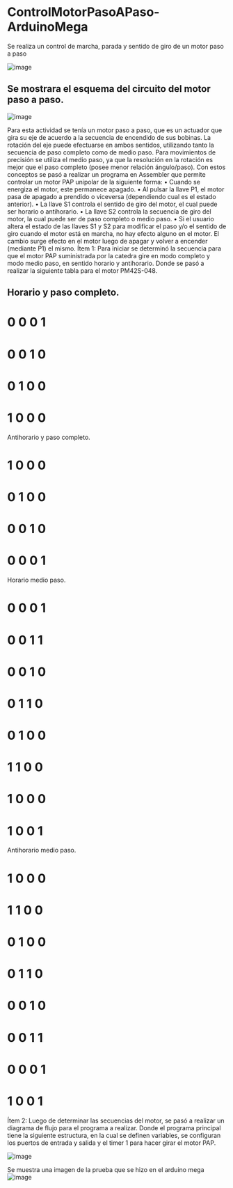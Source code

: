 # ControlMotorPasoAPaso-ArduinoMega
Se realiza un control de marcha, parada y sentido de giro de un motor paso a paso

![image](https://user-images.githubusercontent.com/64299278/81080480-221a3380-8ec7-11ea-80be-cf7eeaa88ded.png)
## Se mostrara el esquema del circuito del motor paso a paso.

![image](https://user-images.githubusercontent.com/64299278/81080570-40802f00-8ec7-11ea-82df-1ec512c9cb29.png)

Para esta actividad se tenía un motor paso a paso, que es un actuador que gira su eje de acuerdo a la secuencia de encendido de sus bobinas. La rotación del eje puede efectuarse en ambos sentidos, utilizando tanto la secuencia de paso completo como de medio paso. Para movimientos de precisión se utiliza el medio paso, ya que la resolución en la rotación es mejor que el paso completo (posee menor relación ángulo/paso). 
Con estos conceptos se pasó a realizar un programa en Assembler que permite controlar un motor PAP unipolar de la siguiente forma:
•	Cuando se energiza el motor, este permanece apagado.
•	Al pulsar la llave P1, el motor pasa de apagado a prendido o viceversa (dependiendo cual es el estado anterior).
•	La llave S1 controla el sentido de giro del motor, el cual puede ser horario o antihorario.
•	La llave S2 controla la secuencia de giro del motor, la cual puede ser de paso completo o medio paso.
•	Si el usuario altera el estado de las llaves S1 y S2 para modificar el paso y/o el sentido de giro cuando el motor está en marcha, no hay efecto alguno en el motor. El cambio surge efecto en el motor luego de apagar y volver a encender (mediante P1) el mismo.
Ítem 1:
Para iniciar se determinó la secuencia para que el motor PAP suministrada por la catedra gire en modo completo y modo medio paso, en sentido horario y antihorario. Donde se pasó a realizar la siguiente tabla para el motor PM42S-048.
## Horario y paso completo.
# 0 0	0	1
# 0	0	1	0
# 0	1	0	0
# 1	0	0	0
 Antihorario y paso completo.
# 1	0	0	0
# 0	1	0	0
# 0	0	1	0
# 0	0	0	1
 Horario medio paso.
# 0	0	0	1
# 0	0	1	1
# 0	0	1	0
# 0	1	1	0
# 0	1	0	0
# 1	1	0	0
# 1	0	0	0
# 1	0	0	1

 Antihorario medio paso.
# 1	0	0	0
# 1	1	0	0
# 0	1	0	0
# 0	1	1	0
# 0	0	1	0
# 0	0	1	1
# 0	0	0	1
# 1	0	0	1

Ítem 2:
Luego de determinar las secuencias del motor, se pasó a realizar un diagrama de flujo para el programa a realizar.
Donde el programa principal tiene la siguiente estructura, en la cual se definen variables, se configuran los puertos de entrada y salida y el timer 1 para hacer girar el motor PAP.

![image](https://user-images.githubusercontent.com/64299278/81359454-8f88b880-90af-11ea-8855-8f39f9003988.png)

Se muestra una imagen de la prueba que se hizo en el arduino mega
![image](https://user-images.githubusercontent.com/64299278/81359540-cced4600-90af-11ea-892b-e31477e1d4e8.png)
